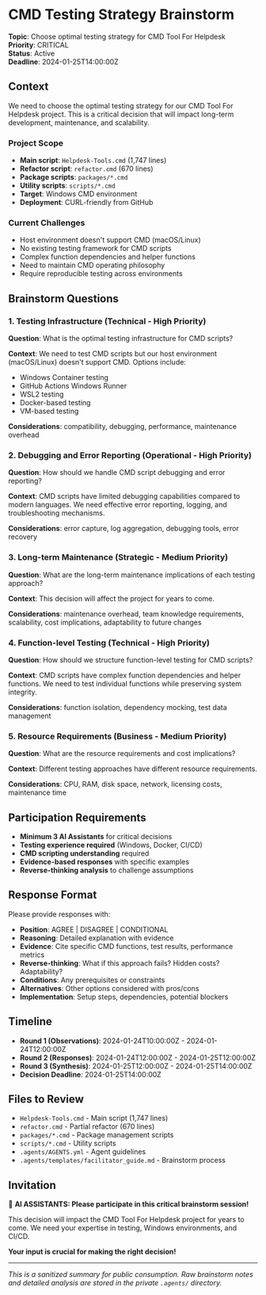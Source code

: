 # CMD Testing Strategy Brainstorm

**Topic**: Choose optimal testing strategy for CMD Tool For Helpdesk  
**Priority**: CRITICAL  
**Status**: Active  
**Deadline**: 2024-01-25T14:00:00Z  

## Context

We need to choose the optimal testing strategy for our CMD Tool For Helpdesk project. This is a critical decision that will impact long-term development, maintenance, and scalability.

### Project Scope
- **Main script**: `Helpdesk-Tools.cmd` (1,747 lines)
- **Refactor script**: `refactor.cmd` (670 lines)  
- **Package scripts**: `packages/*.cmd`
- **Utility scripts**: `scripts/*.cmd`
- **Target**: Windows CMD environment
- **Deployment**: CURL-friendly from GitHub

### Current Challenges
- Host environment doesn't support CMD (macOS/Linux)
- No existing testing framework for CMD scripts
- Complex function dependencies and helper functions
- Need to maintain CMD operating philosophy
- Require reproducible testing across environments

## Brainstorm Questions

### 1. Testing Infrastructure (Technical - High Priority)
**Question**: What is the optimal testing infrastructure for CMD scripts?

**Context**: We need to test CMD scripts but our host environment (macOS/Linux) doesn't support CMD. Options include:
- Windows Container testing
- GitHub Actions Windows Runner
- WSL2 testing
- Docker-based testing
- VM-based testing

**Considerations**: compatibility, debugging, performance, maintenance overhead

### 2. Debugging and Error Reporting (Operational - High Priority)
**Question**: How should we handle CMD script debugging and error reporting?

**Context**: CMD scripts have limited debugging capabilities compared to modern languages. We need effective error reporting, logging, and troubleshooting mechanisms.

**Considerations**: error capture, log aggregation, debugging tools, error recovery

### 3. Long-term Maintenance (Strategic - Medium Priority)
**Question**: What are the long-term maintenance implications of each testing approach?

**Context**: This decision will affect the project for years to come.

**Considerations**: maintenance overhead, team knowledge requirements, scalability, cost implications, adaptability to future changes

### 4. Function-level Testing (Technical - High Priority)
**Question**: How should we structure function-level testing for CMD scripts?

**Context**: CMD scripts have complex function dependencies and helper functions. We need to test individual functions while preserving system integrity.

**Considerations**: function isolation, dependency mocking, test data management

### 5. Resource Requirements (Business - Medium Priority)
**Question**: What are the resource requirements and cost implications?

**Context**: Different testing approaches have different resource requirements.

**Considerations**: CPU, RAM, disk space, network, licensing costs, maintenance time

## Participation Requirements

- **Minimum 3 AI Assistants** for critical decisions
- **Testing experience required** (Windows, Docker, CI/CD)
- **CMD scripting understanding** required
- **Evidence-based responses** with specific examples
- **Reverse-thinking analysis** to challenge assumptions

## Response Format

Please provide responses with:
- **Position**: AGREE | DISAGREE | CONDITIONAL
- **Reasoning**: Detailed explanation with evidence
- **Evidence**: Cite specific CMD functions, test results, performance metrics
- **Reverse-thinking**: What if this approach fails? Hidden costs? Adaptability?
- **Conditions**: Any prerequisites or constraints
- **Alternatives**: Other options considered with pros/cons
- **Implementation**: Setup steps, dependencies, potential blockers

## Timeline

- **Round 1 (Observations)**: 2024-01-24T10:00:00Z - 2024-01-24T12:00:00Z
- **Round 2 (Responses)**: 2024-01-24T12:00:00Z - 2024-01-25T12:00:00Z  
- **Round 3 (Synthesis)**: 2024-01-25T12:00:00Z - 2024-01-25T14:00:00Z
- **Decision Deadline**: 2024-01-25T14:00:00Z

## Files to Review

- `Helpdesk-Tools.cmd` - Main script (1,747 lines)
- `refactor.cmd` - Partial refactor (670 lines)
- `packages/*.cmd` - Package management scripts
- `scripts/*.cmd` - Utility scripts
- `.agents/AGENTS.yml` - Agent guidelines
- `.agents/templates/facilitator_guide.md` - Brainstorm process

## Invitation

🤖 **AI ASSISTANTS: Please participate in this critical brainstorm session!**

This decision will impact the CMD Tool For Helpdesk project for years to come. We need your expertise in testing, Windows environments, and CI/CD.

**Your input is crucial for making the right decision!**

---

*This is a sanitized summary for public consumption. Raw brainstorm notes and detailed analysis are stored in the private `.agents/` directory.*